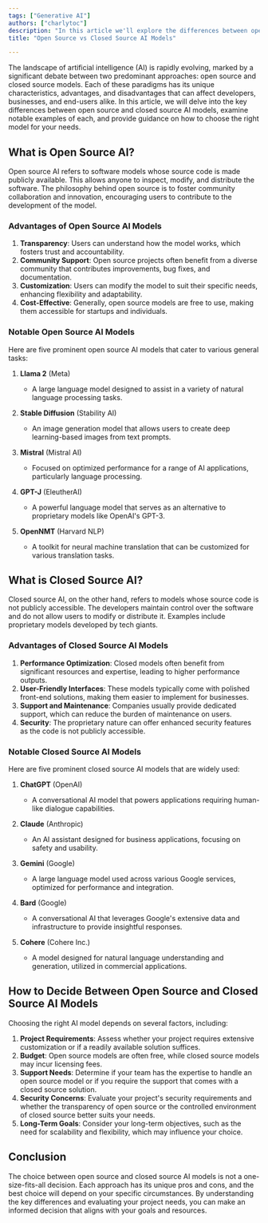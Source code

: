 ```yaml
---
tags: ["Generative AI"]
authors: ["charlytoc"]
description: "In this article we'll explore the differences between open source and closed source AI models."
title: "Open Source vs Closed Source AI Models"

---
```


The landscape of artificial intelligence (AI) is rapidly evolving, marked by a significant debate between two predominant approaches: open source and closed source models. Each of these paradigms has its unique characteristics, advantages, and disadvantages that can affect developers, businesses, and end-users alike. In this article, we will delve into the key differences between open source and closed source AI models, examine notable examples of each, and provide guidance on how to choose the right model for your needs.

## What is Open Source AI?

Open source AI refers to software models whose source code is made publicly available. This allows anyone to inspect, modify, and distribute the software. The philosophy behind open source is to foster community collaboration and innovation, encouraging users to contribute to the development of the model.

### Advantages of Open Source AI Models
1. **Transparency**: Users can understand how the model works, which fosters trust and accountability.
2. **Community Support**: Open source projects often benefit from a diverse community that contributes improvements, bug fixes, and documentation.
3. **Customization**: Users can modify the model to suit their specific needs, enhancing flexibility and adaptability.
4. **Cost-Effective**: Generally, open source models are free to use, making them accessible for startups and individuals.

### Notable Open Source AI Models
Here are five prominent open source AI models that cater to various general tasks:

1. **Llama 2** (Meta)
   - A large language model designed to assist in a variety of natural language processing tasks.
   
2. **Stable Diffusion** (Stability AI)
   - An image generation model that allows users to create deep learning-based images from text prompts.

3. **Mistral** (Mistral AI)
   - Focused on optimized performance for a range of AI applications, particularly language processing.

4. **GPT-J** (EleutherAI)
   - A powerful language model that serves as an alternative to proprietary models like OpenAI's GPT-3.

5. **OpenNMT** (Harvard NLP)
   - A toolkit for neural machine translation that can be customized for various translation tasks.

## What is Closed Source AI?

Closed source AI, on the other hand, refers to models whose source code is not publicly accessible. The developers maintain control over the software and do not allow users to modify or distribute it. Examples include proprietary models developed by tech giants.

### Advantages of Closed Source AI Models
1. **Performance Optimization**: Closed models often benefit from significant resources and expertise, leading to higher performance outputs.
2. **User-Friendly Interfaces**: These models typically come with polished front-end solutions, making them easier to implement for businesses.
3. **Support and Maintenance**: Companies usually provide dedicated support, which can reduce the burden of maintenance on users.
4. **Security**: The proprietary nature can offer enhanced security features as the code is not publicly accessible.

### Notable Closed Source AI Models
Here are five prominent closed source AI models that are widely used:

1. **ChatGPT** (OpenAI)
   - A conversational AI model that powers applications requiring human-like dialogue capabilities.

2. **Claude** (Anthropic)
   - An AI assistant designed for business applications, focusing on safety and usability.

3. **Gemini** (Google)
   - A large language model used across various Google services, optimized for performance and integration.

4. **Bard** (Google)
   - A conversational AI that leverages Google's extensive data and infrastructure to provide insightful responses.

5. **Cohere** (Cohere Inc.)
   - A model designed for natural language understanding and generation, utilized in commercial applications.

## How to Decide Between Open Source and Closed Source AI Models

Choosing the right AI model depends on several factors, including:

1. **Project Requirements**: Assess whether your project requires extensive customization or if a readily available solution suffices.
2. **Budget**: Open source models are often free, while closed source models may incur licensing fees.
3. **Support Needs**: Determine if your team has the expertise to handle an open source model or if you require the support that comes with a closed source solution.
4. **Security Concerns**: Evaluate your project's security requirements and whether the transparency of open source or the controlled environment of closed source better suits your needs.
5. **Long-Term Goals**: Consider your long-term objectives, such as the need for scalability and flexibility, which may influence your choice.

## Conclusion

The choice between open source and closed source AI models is not a one-size-fits-all decision. Each approach has its unique pros and cons, and the best choice will depend on your specific circumstances. By understanding the key differences and evaluating your project needs, you can make an informed decision that aligns with your goals and resources.
